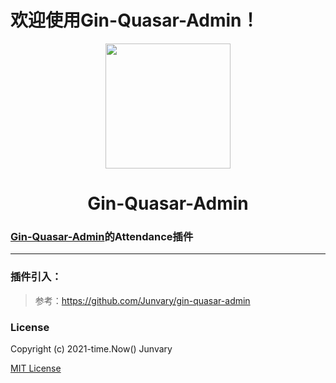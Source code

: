 # 欢迎使用Gin-Quasar-Admin！

<div align=center>
<img src="https://i.loli.net/2020/12/14/cnJoF9r1BXY7Da5.png" width=200" height="200" />
<h1>Gin-Quasar-Admin</h1>
</div>


### [Gin-Quasar-Admin](https://github.com/Junvary/gin-quasar-admin)的Attendance插件

***

### 插件引入：

> 参考：https://github.com/Junvary/gin-quasar-admin

### License

Copyright (c) 2021-time.Now()    Junvary

[MIT License](https://github.com/Junvary/gin-quasar-admin/blob/main/LICENSE)